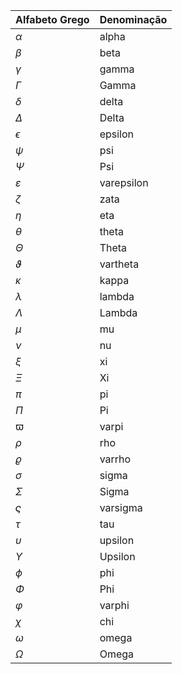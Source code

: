 
| Alfabeto Grego | Denominação |
| -------------- | ----------- |
| $\alpha$       | alpha       |
| $\beta$        | beta        |
| $\gamma$       | gamma       |
| $\Gamma$       | Gamma       |
| $\delta$       | delta       |
| $\Delta$       | Delta       |
| $\epsilon$     | epsilon     |
| $\psi$         | psi         |
| $\Psi$         | Psi         |
| $\varepsilon$  | varepsilon  |
| $\zeta$        | zata        |
| $\eta$         | eta         |
| $\theta$       | theta       |
| $\Theta$       | Theta       |
| $\vartheta$    | vartheta    |
| $\kappa$       | kappa       |
| $\lambda$      | lambda      |
| $\Lambda$      | Lambda      |
| $\mu$          | mu          |
| $\nu$          | nu          |
| $\xi$          | xi          |
| $\Xi$          | Xi          |
| $\pi$          | pi          |
| $\Pi$          | Pi          |
| $\varpi$       | varpi       |
| $\rho$         | rho         |
| $\varrho$      | varrho      |
| $\sigma$       | sigma       |
| $\Sigma$       | Sigma       |
| $\varsigma$    | varsigma    |
| $\tau$         | tau         |
| $\upsilon$     | upsilon     |
| $\Upsilon$     | Upsilon     |
| $\phi$         | phi         |
| $\Phi$         | Phi         |
| $\varphi$      | varphi      |
| $\chi$         | chi         |
| $\omega$       | omega       |
| $\Omega$       | Omega       |
